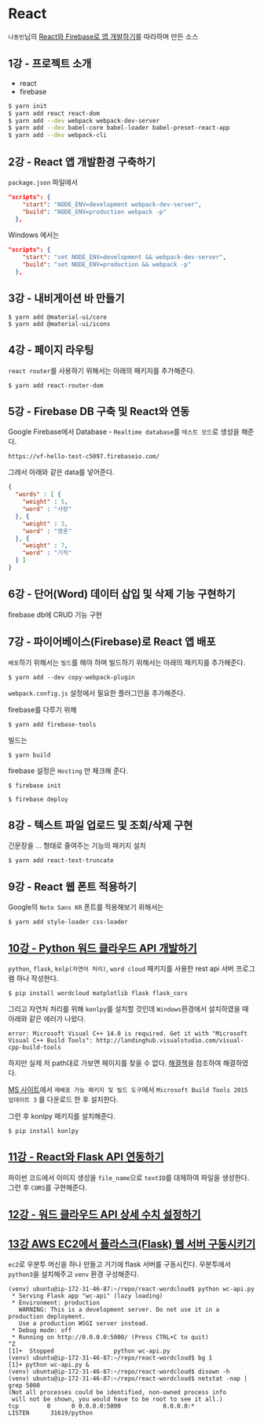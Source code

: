 # React 

`나동빈`님의 [React와 Firebase로 앱 개발하기](https://youtu.be/jBlt6gJVL2Q)를 따라하며 만든 소스

## 1강 - 프로젝트 소개

- react
- firebase


```bash
$ yarn init
$ yarn add react react-dom
$ yarn add --dev webpack webpack-dev-server
$ yarn add --dev babel-core babel-loader babel-preset-react-app
$ yarn add --dev webpack-cli
```

## 2강 - React 앱 개발환경 구축하기
`package.json` 파일에서
```json
"scripts": {
    "start": "NODE_ENV=development webpack-dev-server",
    "build": "NODE_ENV=production webpack -p"
  },
```

Windows 에서는
```json
"scripts": {
    "start": "set NODE_ENV=development && webpack-dev-server",
    "build": "set NODE_ENV=production && webpack -p"
  },
```

## 3강 - 내비게이션 바 만들기
```shell
$ yarn add @material-ui/core
$ yarn add @material-ui/icons
```

## 4강 - 페이지 라우팅
`react router`를 사용하기 위해서는 아래의 패키지를 추가해준다.
```shell
$ yarn add react-router-dom
```

## 5강 - Firebase DB 구축 및 React와 연동
Google Firebase에서 Database - `Realtime database`를 `테스트 모드`로 생성을 해준다.

```
https://vf-hello-test-c5097.firebaseio.com/
```

그래서 아래와 같은 data를 넣어준다.
```json
{
  "words" : [ {
    "weight" : 5,
    "word" : "사랑"
  }, {
    "weight" : 3,
    "word" : "영혼"
  }, {
    "weight" : 7,
    "word" : "기적"
  } ]
}
```

##  6강 - 단어(Word) 데이터 삽입 및 삭제 기능 구현하기
firebase db에 CRUD 기능 구현

## 7강 - 파이어베이스(Firebase)로 React 앱 배포
`배포`하기 위해서는 `빌드`를 해야 하며 빌드하기 위해서는 아래의 패키지를 추가해준다.
```shell
$ yarn add --dev copy-webpack-plugin
```
`webpack.config.js` 설정에서 필요한 플러그인을 추가해준다.

firebase를 다루기 위해
```shell
$ yarn add firebase-tools
```

빌드는
```shell
$ yarn build
```

firebase 설정은 `Hosting` 만 체크해 준다.
```shell
$ firebase init
```

```shell
$ firebase deploy
```

## 8강 - 텍스트 파일 업로드 및 조회/삭제 구현
긴문장을 ... 형태로 줄여주는 기능의 패키지 설치
```shell
$ yarn add react-text-truncate
```

## 9강 - React 웹 폰트 적용하기
Google의 `Noto Sans KR` 폰트를 적용해보기 위해서는

```shell
$ yarn add style-loader css-loader
```

## [10강 - Python 워드 클라우드 API 개발하기](https://youtu.be/ltt4Xf8BlqQ)
`python`, `flask`, `knlp(자연어 처리)`, `word cloud` 패키지를 사용한 rest api 서버 프로그램 하나 작성한다.

```shell
$ pip install wordcloud matplotlib flask flask_cors
```

그리고 자연처 처리를 위해 `konlpy`를 설치할 것인데 `Windows`환경에서 설치하였을 때 아래와 같은 에러가 나왔다.
```
error: Microsoft Visual C++ 14.0 is required. Get it with "Microsoft Visual C++ Build Tools": http://landinghub.visualstudio.com/visual-cpp-build-tools
```

하지만 실제 저 path대로 가보면 페이지를 찾을 수 없다. [해결책](https://cofs.tistory.com/388)을 참조하여 해결하였다.

[MS 사이트](https://visualstudio.microsoft.com/ko/vs/older-downloads/)에서 `재배포 가능 패키지 및 빌드 도구`에서 `Microsoft Build Tools 2015 업데이트 3` 를 다운로드 한 후 설치한다.

그런 후 konlpy 패키지를 설치해준다.
```shell
$ pip install konlpy
```

## [11강 - React와 Flask API 연동하기](https://youtu.be/ocl_AEEcjbc)
파이썬 코드에서 이미지 생성을 `file_name`으로 `textID`를 대체하여 파일을 생성한다. 그런 후 `CORS`를 구현해준다.

## [12강 - 워드 클라우드 API 상세 수치 설정하기](https://youtu.be/Endl-7nNFTw)

## [13강 AWS EC2에서 플라스크(Flask) 웹 서버 구동시키기](https://ndb796.tistory.com/244?category=1032205)
`ec2`로 우분투 머신을 하나 만들고 거기에 flask 서버를 구동시킨다. 우분투에서 `python3`을 설치해주고 `venv` 환경 구성해준다.
```shell
(venv) ubuntu@ip-172-31-46-87:~/repo/react-wordcloud$ python wc-api.py
 * Serving Flask app "wc-api" (lazy loading)
 * Environment: production
   WARNING: This is a development server. Do not use it in a production deployment.
   Use a production WSGI server instead.
 * Debug mode: off
 * Running on http://0.0.0.0:5000/ (Press CTRL+C to quit)
^Z
[1]+  Stopped                 python wc-api.py
(venv) ubuntu@ip-172-31-46-87:~/repo/react-wordcloud$ bg 1
[1]+ python wc-api.py &
(venv) ubuntu@ip-172-31-46-87:~/repo/react-wordcloud$ disown -h
(venv) ubuntu@ip-172-31-46-87:~/repo/react-wordcloud$ netstat -nap | grep 5000
(Not all processes could be identified, non-owned process info
 will not be shown, you would have to be root to see it all.)
tcp        0      0 0.0.0.0:5000            0.0.0.0:*               LISTEN      31619/python
```